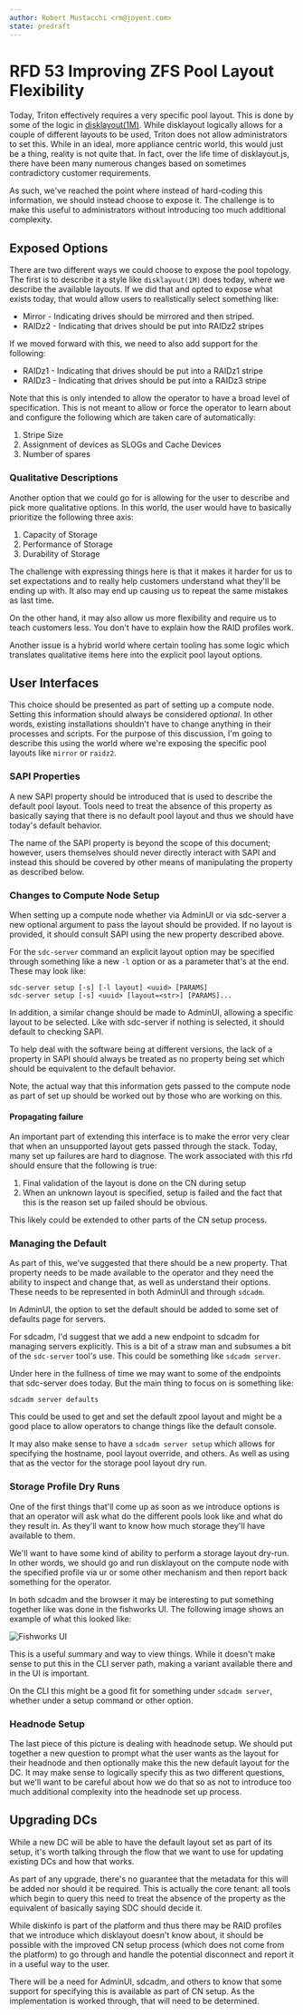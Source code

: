 ```yaml
---
author: Robert Mustacchi <rm@joyent.com>
state: predraft
---
```


# RFD 53 Improving ZFS Pool Layout Flexibility

Today, Triton effectively requires a very specific pool layout. This is
done by some of the logic in
[disklayout(1M)](http://smartos.org/man/1m/disklayout). While disklayout
logically allows for a couple of different layouts to be used, Triton
does not allow administrators to set this. While in an ideal, more
appliance centric world, this would just be a thing, reality is not
quite that. In fact, over the life time of disklayout.js, there have
been many numerous changes based on sometimes contradictory customer
requirements.

As such, we've reached the point where instead of hard-coding this
information, we should instead choose to expose it. The challenge is to
make this useful to administrators without introducing too much
additional complexity.

## Exposed Options

There are two different ways we could choose to expose the pool
topology. The first is to describe it a style like `disklayout(1M)` does
today, where we describe the available layouts. If we did that and opted
to expose what exists today, that would allow users to realistically
select something like:

* Mirror - Indicating drives should be mirrored and then striped.
* RAIDz2 - Indicating that drives should be put into RAIDz2 stripes

If we moved forward with this, we need to also add support for the
following:

* RAIDz1 - Indicating that drives should be put into a RAIDz1 stripe
* RAIDz3 - Indicating that drives should be put into a RAIDz3 stripe

Note that this is only intended to allow the operator to have a broad
level of specification. This is not meant to allow or force the operator
to learn about and configure the following which are taken care of
automatically:

1. Stripe Size
2. Assignment of devices as SLOGs and Cache Devices
3. Number of spares

### Qualitative Descriptions

Another option that we could go for is allowing for the user to describe
and pick more qualitative options. In this world, the user would have to
basically prioritize the following three axis:

1. Capacity of Storage
2. Performance of Storage
3. Durability of Storage

The challenge with expressing things here is that it makes it harder for
us to set expectations and to really help customers understand what
they'll be ending up with. It also may end up causing us to repeat the
same mistakes as last time.

On the other hand, it may also allow us more flexibility and require us
to teach customers less. You don't have to explain how the RAID profiles
work.

Another issue is a hybrid world where certain tooling has some logic
which translates qualitative items here into the explicit pool layout
options.

## User Interfaces

This choice should be presented as part of setting up a compute node.
Setting this information should always be considered *optional*. In
other words, existing installations shouldn't have to change anything in
their processes and scripts. For the purpose of this discussion, I'm
going to describe this using the world where we're exposing the specific
pool layouts like `mirror` or `raidz2`.

### SAPI Properties

A new SAPI property should be introduced that is used to describe the
default pool layout. Tools need to treat the absence of this property as
basically saying that there is no default pool layout and thus we should
have today's default behavior.

The name of the SAPI property is beyond the scope of this document;
however, users themselves should never directly interact with SAPI and
instead this should be covered by other means of manipulating the
property as described below.

### Changes to Compute Node Setup

When setting up a compute node whether via AdminUI or via sdc-server a
new optional argument to pass the layout should be provided. If no
layout is provided, it should consult SAPI using the new property
described above.

For the `sdc-server` command an explicit layout option may be specified
through something like a new `-l` option or as a parameter that's at the
end. These may look like:

```
sdc-server setup [-s] [-l layout] <uuid> [PARAMS]
sdc-server setup [-s] <uuid> [layout=<str>] [PARAMS]...
```

In addition, a similar change should be made to AdminUI, allowing a
specific layout to be selected. Like with sdc-server if nothing is
selected, it should default to checking SAPI.

To help deal with the software being at different versions, the lack of
a property in SAPI should always be treated as no property being set
which should be equivalent to the default behavior.

Note, the actual way that this information gets passed to the compute
node as part of set up should be worked out by those who are working on
this.

#### Propagating failure

An important part of extending this interface is to make the error very
clear that when an unsupported layout gets passed through the stack.
Today, many set up failures are hard to diagnose. The work associated
with this rfd should ensure that the following is true:

1. Final validation of the layout is done on the CN during setup
2. When an unknown layout is specified, setup is failed and the fact
that this is the reason set up failed should be obvious.

This likely could be extended to other parts of the CN setup process.

### Managing the Default

As part of this, we've suggested that there should be a new property.
That property needs to be made available to the operator and they need
the ability to inspect and change that, as well as understand their
options. These needs to be represented in both AdminUI and through
`sdcadm`.

In AdminUI, the option to set the default should be added to some set of
defaults page for servers.

For sdcadm, I'd suggest that we add a new endpoint to sdcadm for
managing servers explicitly. This is a bit of a straw man and subsumes a
bit of the `sdc-server` tool's use. This could be something like `sdcadm
server`.

Under here in the fullness of time we may want to some of the endpoints
that sdc-server does today. But the main thing to focus on is something
like:

`sdcadm server defaults`

This could be used to get and set the default zpool layout and might be
a good place to allow operators to change things like the default
console.

It may also make sense to have a `sdcadm server setup` which allows for
specifying the hostname, pool layout override, and others. As well as
using that as the vector for the storage pool layout dry run.

### Storage Profile Dry Runs

One of the first things that'll come up as soon as we introduce options
is that an operator will ask what do the different pools look like and
what do they result in. As they'll want to know how much storage they'll
have available to them.

We'll want to have some kind of ability to perform a storage layout
dry-run. In other words, we should go and run disklayout on the compute
node with the specified profile via ur or some other mechanism and then
report back something for the operator.

In both sdcadm and the browser it may be interesting to put something
together like was done in the fishworks UI. The following image shows an
example of what this looked like:

![Fishworks UI](img/fw.png)

This is a useful summary and way to view things. While it doesn't make
sense to put this in the CLI server path, making a variant available
there and in the UI is important.

On the CLI this might be a good fit for something under `sdcadm server`,
whether under a setup command or other option.

### Headnode Setup

The last piece of this picture is dealing with headnode setup. We should
put together a new question to prompt what the user wants as the layout
for their headnode and then optionally make this the new default layout
for the DC. It may make sense to logically specify this as two different
questions, but we'll want to be careful about how we do that so as not
to introduce too much additional complexity into the headnode set up
process.

## Upgrading DCs

While a new DC will be able to have the default layout set as part of
its setup, it's worth talking through the flow that we want to use for
updating existing DCs and how that works.

As part of any upgrade, there's no guarantee that the metadata for this
will be added nor should it be required. This is actually the core
tenant: all tools which begin to query this need to treat the absence of
the property as the equivalent of basically saying SDC should decide it.

While diskinfo is part of the platform and thus there may be RAID
profiles that we introduce which disklayout doesn't know about, it
should be possible with the improved CN setup process (which does not
come from the platform) to go through and handle the potential
disconnect and report it in a useful way to the user.

There will be a need for AdminUI, sdcadm, and others to know that some
support for specifying this is available as part of CN setup. As the
implementation is worked through, that will need to be determined.
